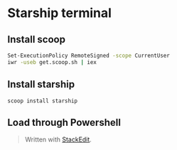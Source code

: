 # Starship terminal

## Install scoop

```bash
Set-ExecutionPolicy RemoteSigned -scope CurrentUser
iwr -useb get.scoop.sh | iex
```

## Install starship

```
scoop install starship
```

## Load through Powershell



> Written with [StackEdit](https://stackedit.io/).
<!--stackedit_data:
eyJoaXN0b3J5IjpbMTM2NzUxNDQ3N119
-->